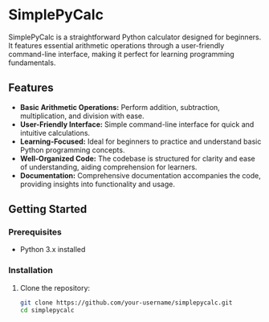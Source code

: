 # SimplePyCalc

SimplePyCalc is a straightforward Python calculator designed for beginners. It features essential arithmetic operations through a user-friendly command-line interface, making it perfect for learning programming fundamentals.

## Features

- **Basic Arithmetic Operations:** Perform addition, subtraction, multiplication, and division with ease.
- **User-Friendly Interface:** Simple command-line interface for quick and intuitive calculations.
- **Learning-Focused:** Ideal for beginners to practice and understand basic Python programming concepts.
- **Well-Organized Code:** The codebase is structured for clarity and ease of understanding, aiding comprehension for learners.
- **Documentation:** Comprehensive documentation accompanies the code, providing insights into functionality and usage.

## Getting Started

### Prerequisites

- Python 3.x installed

### Installation

1. Clone the repository:

   ```bash
   git clone https://github.com/your-username/simplepycalc.git
   cd simplepycalc
